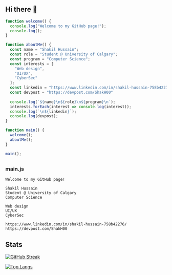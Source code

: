 ## Hi there 👋

```javascript
function welcome() {
  console.log("Welcome to my GitHub page!");
  console.log();
}

function aboutMe() {
  const name = "Shakil Hussain";
  const role = "Student @ University of Calgary";
  const program = "Computer Science";
  const interests = [
    "Web design", 
    "UI/UX", 
    "CyberSec"
  ];
  const linkedin = "https://www.linkedin.com/in/shakil-hussain-758b42276/";
  const devpost = "https://devpost.com/ShakH00"
    
  console.log(`${name}\n${role}\n${program}\n`);
  interests.forEach(interest => console.log(interest));
  console.log(`\n${linkedin}`);
  console.log(devpost);
}

function main() {
  welcome();
  aboutMe();
}

main();
```
##

### main.js
```
Welcome to my GitHub page!

Shakil Hussain
Student @ University of Calgary
Computer Science

Web design
UI/UX
CyberSec

https://www.linkedin.com/in/shakil-hussain-758b42276/
https://devpost.com/ShakH00
```
## Stats

[![GitHub Streak](http://github-readme-streak-stats.herokuapp.com?user=shakh00&theme=dark&background=000000)](https://git.io/streak-stats)

[![Top Langs](https://github-readme-stats.vercel.app/api/top-langs/?username=shakh00&layout=compact&theme=vision-friendly-dark)](https://github.com/anuraghazra/github-readme-stats)
